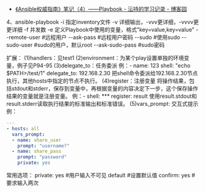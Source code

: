 

* [《Ansible权威指南》笔记（4）——Playbook - 沄持的学习记录 - 博客园 ](http://www.cnblogs.com/maxgongzuo/p/6237594.html)

4、ansible-playbook
    -i    指定inventory文件
    -v    详细输出，-vvv更详细，-vvvv更更详细
    -f    并发数
    -e    定义Playbook中使用的变量，格式"key=value,key=value"
    --remote-user    #远程用户
    --ask-pass    #远程用户密码
    --sudo    #使用sudo
    --sudo-user    #sudo的用户，默认root
    --ask-sudo-pass    #sudo密码

扩展：
(1)handlers：见test1
(2)environment：为某个play设置单独的环境变量，例子见P94-95
(3)delegate_to：任务委派
例：- name: 123
        shell: "echo $PATH>/test/1"
        delegate_to: 192.168.2.30
把shell命令委派给192.168.2.30节点执行，其他hosts中指定的节点不执行。
(4)register：注册变量
将操作结果，包括stdout和stderr，保存到变量中，再根据变量的内容决定下一步，这个保存操作结果的变量就是注册变量。
例：- shell: ***
        register: result
使用result.stdout和result.stderr读取执行结果的标准输出和标准错误。
(5)vars_prompt: 交互式提示
例：
```yaml
---
- hosts: all
  vars_prompt:
  - name: share_user
    prompt: "username?"
  - name: share_pass
    prompt: "password"
    private: yes
```
常用选项：
private: yes    #用户输入不可见
default    #设置默认值
confirm: yes    #要求输入两次